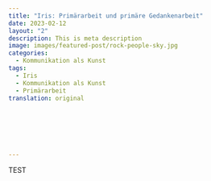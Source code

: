 ```yaml
---
title: "Iris: Primärarbeit und primäre Gedankenarbeit"
date: 2023-02-12
layout: "2"
description: This is meta description
image: images/featured-post/rock-people-sky.jpg
categories:
  - Kommunikation als Kunst
tags:
  - Iris
  - Kommunikation als Kunst
  - Primärarbeit
translation: original







---
```


TEST